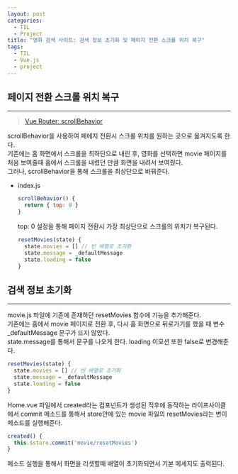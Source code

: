 ```yaml
---
layout: post
categories:
  - TIL
  - Project
title: "영화 검색 사이트: 검색 정보 초기화 및 페이지 전환 스크롤 위치 복구"
tags:
  - TIL
  - Vue.js
  - project
---
```


## __페이지 전환 스크롤 위치 복구__
---

> [Vue Router: scrollBehavior](https://router.vuejs.org/guide/advanced/scroll-behavior.html#scroll-behavior)

scrollBehavior을 사용하여 페에지 전환시 스크롤 위치를 원하는 곳으로 옮겨지도록 한다.   
기존에는 홈 화면에서 스크롤을 최하단으로 내린 후, 영화를 선택하면 movie 페이지를 처음 보여줄때 홈에서 스크롤을 내렸던 만큼 화면을 내려서 보여줬다.  
그러나, scrollBehavior을 통해 스크롤을 최상단으로 바꿔준다.

- index.js
  
  ```jsx
  scrollBehavior() {
    return { top: 0 }
  }
  ```
  
  top: 0 설정을 통해 페이지 전환시 가장 최상단으로 스크롤의 위치가 복구된다.
  
  ```jsx
  resetMovies(state) {
    state.movies = [] // 빈 배열로 초기화
    state.message = _defaultMessage
    state.loading = false
  }
  ```
    
## __검색 정보 초기화__
---

movie.js 파일에 기존에 존재하던 resetMovies 함수에 기능을 추가해준다.  
기존에는 홈에서 movie 페이지로 전환 후, 다시 홈 화면으로 뒤로가기를 했을 때 변수 _defaultMessage 문구가 뜨지 않았다.   
state.message를 통해서 문구를 나오게 한다. loading 이모션 또한 false로 변경해준다.

```jsx
resetMovies(state) {
  state.movies = [] // 빈 배열로 초기화
  state.message = _defaultMessage
  state.loading = false
}
```

Home.vue 파일에서 created라는 컴포넌트가 생성된 직후에 동작하는 라이프사이클에서 commit 메소드를 통해서 store안에 있는  movie 파일의 resetMovies라는 변이 메소드를 실행해준다.

```jsx
created() {
  this.$store.commit('movie/resetMovies')
}
```

메소드 실행을 통해서 화면을 리셋할때 배열이 초기화되면서 기본 메세지도 출력된다.